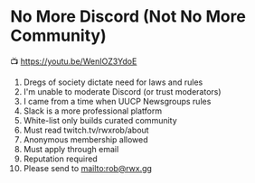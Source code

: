 # No More Discord (Not No More Community)

📺 <https://youtu.be/WenIOZ3YdoE>

1. Dregs of society dictate need for laws and rules
1. I'm unable to moderate Discord (or trust moderators)
1. I came from a time when UUCP Newsgroups rules
1. Slack is a more professional platform
1. White-list only builds curated community
1. Must read twitch.tv/rwxrob/about
1. Anonymous membership allowed
1. Must apply through email
1. Reputation required
1. Please send to <mailto:rob@rwx.gg>
